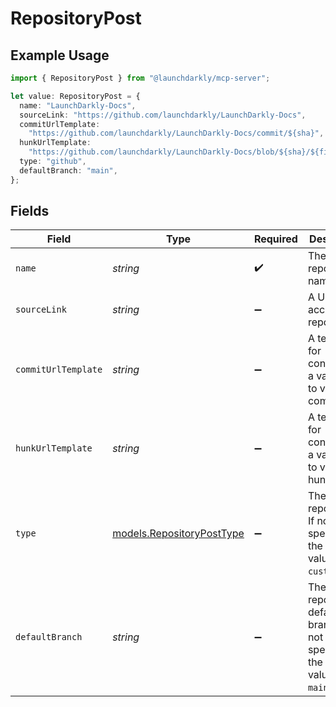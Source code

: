 # RepositoryPost

## Example Usage

```typescript
import { RepositoryPost } from "@launchdarkly/mcp-server";

let value: RepositoryPost = {
  name: "LaunchDarkly-Docs",
  sourceLink: "https://github.com/launchdarkly/LaunchDarkly-Docs",
  commitUrlTemplate:
    "https://github.com/launchdarkly/LaunchDarkly-Docs/commit/${sha}",
  hunkUrlTemplate:
    "https://github.com/launchdarkly/LaunchDarkly-Docs/blob/${sha}/${filePath}#L${lineNumber}",
  type: "github",
  defaultBranch: "main",
};
```

## Fields

| Field                                                                                      | Type                                                                                       | Required                                                                                   | Description                                                                                | Example                                                                                    |
| ------------------------------------------------------------------------------------------ | ------------------------------------------------------------------------------------------ | ------------------------------------------------------------------------------------------ | ------------------------------------------------------------------------------------------ | ------------------------------------------------------------------------------------------ |
| `name`                                                                                     | *string*                                                                                   | :heavy_check_mark:                                                                         | The repository name                                                                        | LaunchDarkly-Docs                                                                          |
| `sourceLink`                                                                               | *string*                                                                                   | :heavy_minus_sign:                                                                         | A URL to access the repository                                                             | https://github.com/launchdarkly/LaunchDarkly-Docs                                          |
| `commitUrlTemplate`                                                                        | *string*                                                                                   | :heavy_minus_sign:                                                                         | A template for constructing a valid URL to view the commit                                 | https://github.com/launchdarkly/LaunchDarkly-Docs/commit/${sha}                            |
| `hunkUrlTemplate`                                                                          | *string*                                                                                   | :heavy_minus_sign:                                                                         | A template for constructing a valid URL to view the hunk                                   | https://github.com/launchdarkly/LaunchDarkly-Docs/blob/${sha}/${filePath}#L${lineNumber}   |
| `type`                                                                                     | [models.RepositoryPostType](../models/repositoryposttype.md)                               | :heavy_minus_sign:                                                                         | The type of repository. If not specified, the default value is <code>custom</code>.        | github                                                                                     |
| `defaultBranch`                                                                            | *string*                                                                                   | :heavy_minus_sign:                                                                         | The repository's default branch. If not specified, the default value is <code>main</code>. | main                                                                                       |